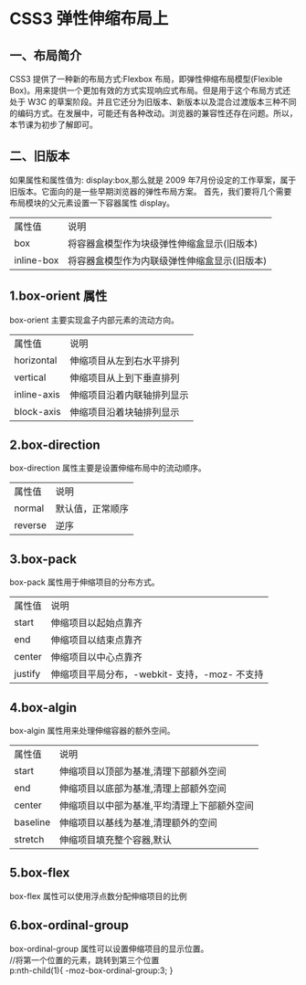 # CSS3 弹性伸缩布局上 #
## 一、布局简介 ##
CSS3 提供了一种新的布局方式:Flexbox 布局，即弹性伸缩布局模型(Flexible Box)。用来提供一个更加有效的方式实现响应式布局。但是用于这个布局方式还处于 W3C 的草案阶段。并且它还分为旧版本、新版本以及混合过渡版本三种不同的编码方式。在发展中，可能还有各种改动。浏览器的兼容性还存在问题。所以，本节课为初步了解即可。
## 二、旧版本 ##
如果属性和属性值为: display:box,那么就是 2009 年7月份设定的工作草案，属于旧版本。它面向的是一些早期浏览器的弹性布局方案。
首先，我们要将几个需要布局模块的父元素设置一下容器属性 display。
<html>
<table>
<tr><td>属性值</td><td>说明</td></tr>
<tr><td>box</td><td>将容器盒模型作为块级弹性伸缩盒显示(旧版本)</td></tr>
<tr><td>inline-box</td><td>将容器盒模型作为内联级弹性伸缩盒显示(旧版本)</td></tr>
</table>
</html>

## 1.box-orient 属性 ##
box-orient 主要实现盒子内部元素的流动方向。
<html>
<table>
<tr><td>属性值</td><td>说明</td></tr>
<tr><td>horizontal</td><td>伸缩项目从左到右水平排列</td></tr>
<tr><td>vertical</td><td>伸缩项目从上到下垂直排列</td></tr>
<tr><td>inline-axis</td><td>伸缩项目沿着内联轴排列显示</td></tr>
<tr><td>block-axis</td><td>伸缩项目沿着块轴排列显示</td></tr>
</table>
</html>

## 2.box-direction ##
box-direction 属性主要是设置伸缩布局中的流动顺序。
<html>
<table>
<tr><td>属性值</td><td>说明</td></tr>
<tr><td>normal</td><td>默认值，正常顺序</td></tr>
<tr><td>reverse</td><td>逆序</td></tr>
</table>
</html>

## 3.box-pack ##
box-pack 属性用于伸缩项目的分布方式。
<html>
<table>
<tr><td>属性值</td><td>说明</td></tr>
<tr><td>start</td><td>伸缩项目以起始点靠齐</td></tr>
<tr><td>end</td><td>伸缩项目以结束点靠齐</td></tr>
<tr><td>center</td><td>伸缩项目以中心点靠齐</td></tr>
<tr><td>justify</td><td>伸缩项目平局分布，-webkit- 支持，-moz- 不支持</td></tr>
</table>
</html>

## 4.box-algin ##
box-algin 属性用来处理伸缩容器的额外空间。
<html>
<table>
<tr><td>属性值</td><td>说明</td></tr>
<tr><td>start</td><td>伸缩项目以顶部为基准,清理下部额外空间</td></tr>
<tr><td>end</td><td>伸缩项目以底部为基准,清理上部额外空间</td></tr>
<tr><td>center</td><td>伸缩项目以中部为基准,平均清理上下部额外空间</td></tr>
<tr><td>baseline</td><td>伸缩项目以基线为基准,清理额外的空间</td></tr>
<tr><td>stretch</td><td>伸缩项目填充整个容器,默认</td></tr>
</table>
</html>

## 5.box-flex ##
box-flex 属性可以使用浮点数分配伸缩项目的比例

## 6.box-ordinal-group ##
box-ordinal-group 属性可以设置伸缩项目的显示位置。<br>
//将第一个位置的元素，跳转到第三个位置<br>
p:nth-child(1){
    -moz-box-ordinal-group:3;
}



